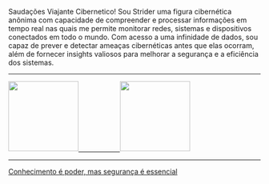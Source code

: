 Saudações Viajante Cibernetico! Sou Strider uma figura cibernética anônima com  capacidade de compreender e processar informações em tempo real nas quais me permite monitorar redes, sistemas e dispositivos conectados em todo o mundo. Com acesso a uma infinidade de dados, sou capaz de prever e detectar ameaças cibernéticas antes que elas ocorram, além de fornecer insights valiosos para melhorar a segurança e a eficiência dos sistemas.

<hr>

<div>

  <a href="https://github.com/seu-usuário-aqui">
  <img height="140em" src="https://github-readme-stats.vercel.app/api/top-langs/?username=StriderWS&layout=compact&langs_count=7&theme=dracula"/>
  &nbsp
  &nbsp
  &nbsp
  &nbsp
  &nbsp
  &nbsp
  &nbsp
  &nbsp
  &nbsp
  &nbsp
  <img height="140em" src="https://github-readme-stats.vercel.app/api?username=StriderWS&show_icons=true&theme=dracula&include_all_commits=true&count_private=true"/>

</div>

<hr>

Conhecimento é poder, mas segurança é essencial
